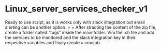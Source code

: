 # Linux_server_services_checker_v1
Ready to use script, as it is works only with slack integration but email alerting can be another option.
+
+
After stracting the content of the zip file, create a folder called "tags" inside the main folder.
Vim the .sh file and add the services to be monitored and the slack integration key in their respective variables and finaly create a cronjob.
